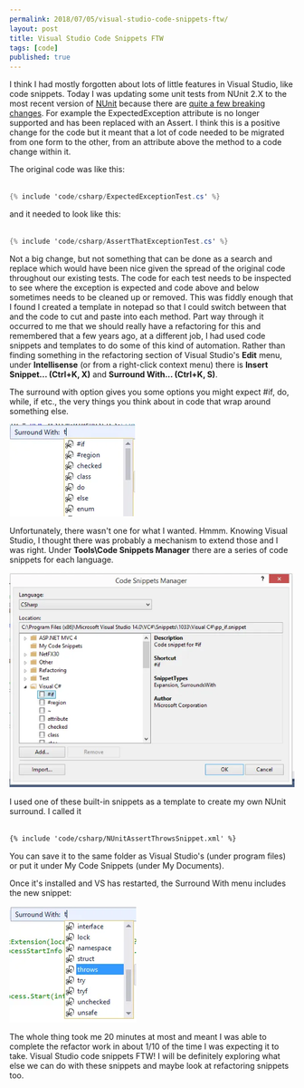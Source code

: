 ```yaml
---
permalink: 2018/07/05/visual-studio-code-snippets-ftw/
layout: post
title: Visual Studio Code Snippets FTW
tags: [code]
published: true
---
```


I think I had mostly forgotten about lots of little features in Visual Studio, like code snippets. Today I was updating some unit tests from NUnit 2.X to
the most recent version of <a href="http://nunit.org/documentation/" alt="nunit homepage">NUnit</a> because there are <a href="https://github.com/nunit/docs/wiki/Breaking-Changes" >quite a few breaking
changes</a>. For example the ExpectedException attribute is no longer supported and has been replaced with an Assert. I think this is a positive
change for the code but it meant that a lot of code needed to be migrated from one form to the other, from an attribute above the method to a code
change within it.

The original code was like this:

```csharp

{% include 'code/csharp/ExpectedExceptionTest.cs' %}

```

and it needed to look like this:

```csharp

{% include 'code/csharp/AssertThatExceptionTest.cs' %}

```

Not a big change, but not something that can be done as a search and replace which would have been nice given the spread of the original code throughout
our existing tests. The code for each test needs to be inspected to see where the exception is expected and code above and below sometimes needs to be
cleaned up or removed. This was fiddly enough that I found I created a template in notepad so that I could switch between that and the code to cut and paste
into each method. Part way through it occurred to me that we should really have a refactoring for this and remembered that a few years ago, at a different
job, I had used code snippets and templates to do some of this kind of automation. Rather than finding something in the refactoring section of Visual Studio's
**Edit** menu, under **Intellisense** (or from a right-click context menu) there is **Insert Snippet... (Ctrl+K, X)** and **Surround With... (Ctrl+K, S)**.

The surround with option gives you some options you might expect #if, do, while, if etc., the very things you think about in code that wrap around
something else.

![surround](/img/posts/visual-studio-code-snippets-ftw/surround-with-before.webp)

Unfortunately, there wasn't one for what I wanted. Hmmm. Knowing Visual Studio, I thought there was probably a mechanism to extend those and I was right. Under
**Tools\Code Snippets Manager** there are a series of code snippets for each language.

![surround](/img/posts/visual-studio-code-snippets-ftw/code-snippets-manager.webp)

I used one of these built-in snippets as a template to create my own NUnit surround. I called it

```xml

{% include 'code/csharp/NUnitAssertThrowsSnippet.xml' %}

```

You can save it to the same folder as Visual Studio's (under program files) or put it under My Code Snippets (under My Documents).

Once it's installed and VS has restarted, the Surround With menu includes the new snippet:

![surround](/img/posts/visual-studio-code-snippets-ftw/surround-with-after.webp)

The whole thing took me 20 minutes at most and meant I was able to complete the refactor work in about 1/10 of the time I was expecting it to take. Visual
Studio code snippets FTW! I will be definitely exploring what else we can do with these snippets and maybe look at refactoring snippets too.
